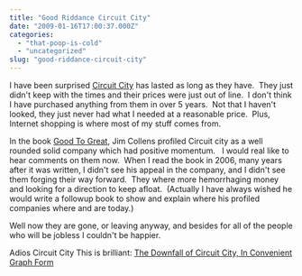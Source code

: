 ```yaml
---
title: "Good Riddance Circuit City"
date: "2009-01-16T17:00:37.000Z"
categories: 
  - "that-poop-is-cold"
  - "uncategorized"
slug: "good-riddance-circuit-city"
---
```


I have been surprised [Circuit City](http://www.circuitcity.com/) has lasted as long as they have.  They just didn't keep with the times and their prices were just out of line.  I don't think I have purchased anything from them in over 5 years.  Not that I haven't looked, they just never had what I needed at a reasonable price.  Plus, Internet shopping is where most of my stuff comes from.

In the book [Good To Great](http://www.amazon.com/gp/product/0066620996?ie=UTF8&tag=bretcook-20&linkCode=as2&camp=1789&creative=390957&creativeASIN=0066620996), Jim Collens profiled Circuit city as a well rounded solid company which had positive momentum.   I would real like to hear comments on them now.  When I read the book in 2006, many years after it was written, I didn't see his appeal in the company, and I didn't see them forging their way forward.  They where more hemorrhaging money and looking for a direction to keep afloat.  (Actually I have always wished he would write a followup book to show and explain where his profiled companies where and are today.)

Well now they are gone, or leaving anyway, and besides for all of the people who will be jobless I couldn't be happier.

Adios Circuit City This is brilliant: [The Downfall of Circuit City, In Convenient Graph Form](http://gizmodo.com/5133179/the-downfall-of-circuit-city-in-convenient-graph-form)
